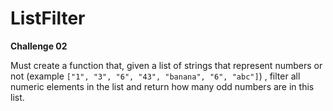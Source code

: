 # ListFilter

**Challenge 02**

Must create a function that, given a list of strings that represent numbers or not (example `["1", "3", "6", "43", "banana", "6", "abc"]`) , filter all numeric elements in the list and return how many odd numbers are in this list.